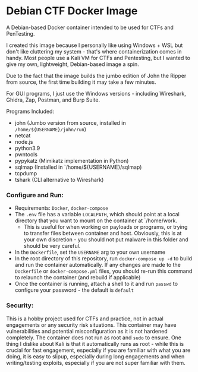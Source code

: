 # Debian CTF Docker Image

A Debian-based Docker container intended to be used for CTFs and PenTesting. 

I created this image because I personally like using Windows + WSL but don't like cluttering my system - that's where containerization comes in handy. Most people use a Kali VM for CTFs and Pentesting, but I wanted to give my own, lightweight, Debian-based image a spin. 

Due to the fact that the image builds the jumbo edition of John the Ripper from source, the first time building it may take a few minutes.

For GUI programs, I just use the Windows versions - including Wireshark, Ghidra, Zap, Postman, and Burp Suite.

Programs Included:
* john (Jumbo version from source, installed in `/home/${USERNAME}/john/run`)
* netcat
* node.js
* python3.9
* pwntools
* pypykatz (Mimikatz implementation in Python)
* sqlmap (Installed in `/home/${USERNAME}/sqlmap)
* tcpdump
* tshark (CLI alternative to Wireshark)

### Configure and Run:
* Requirements: `Docker`, `docker-compose`
* The `.env` file has a variable `LOCALPATH`, which should point at a local directory that you want to mount on the container at `/home/work.
    * This is useful for when working on payloads or programs, or trying to transfer files between container and host. Obviously, this is at your own discretion - you should not put malware in this folder and should be very careful.
* In the `Dockerfile`, set the `USERNAME` arg to your own username
* In the root directory of this repository, run `docker-compose up -d` to build and run the container automatically. If any changes are made to the `Dockerfile` or `docker-compose.yml` files, you should re-run this command to relaunch the container (and rebuild if applicable)
* Once the container is running, attach a shell to it and run `passwd` to configure your password - the default is `default`

### Security:
This is a hobby project used for CTFs and practice, not in actual engagements or any security risk situations. This container may have vulnerabilities and potential misconfiguration as it is not hardened completely. The container does not run as root and `sudo` to ensure. One thing I dislike about Kali is that it automatically runs as root - while this is crucial for fast engagement, especially if you are familiar with what you are doing, it is easy to slipup, especially during long engagements and when writing/testing exploits, especially if you are not super familiar with them.